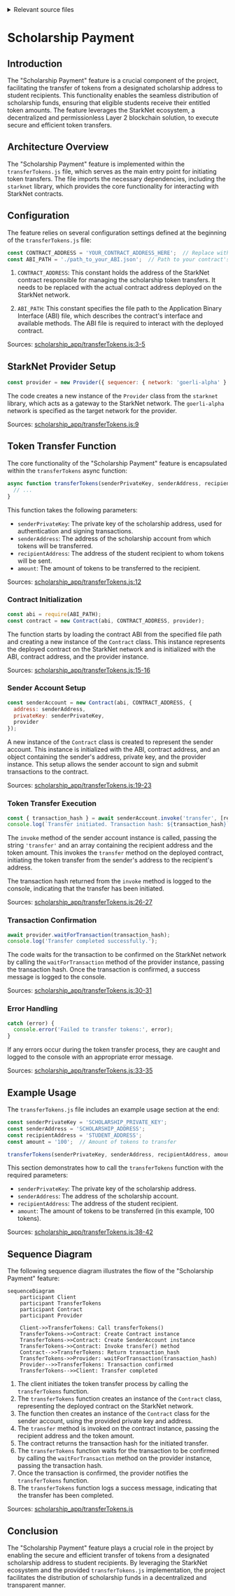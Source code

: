 <details>
<summary>Relevant source files</summary>

The following files were used as context for generating this wiki page:

- [scholarship_app/transferTokens.js](https://github.com/agattani123/Fast-Fa/blob/master/scholarship_app/transferTokens.js)

</details>

# Scholarship Payment

## Introduction

The "Scholarship Payment" feature is a crucial component of the project, facilitating the transfer of tokens from a designated scholarship address to student recipients. This functionality enables the seamless distribution of scholarship funds, ensuring that eligible students receive their entitled token amounts. The feature leverages the StarkNet ecosystem, a decentralized and permissionless Layer 2 blockchain solution, to execute secure and efficient token transfers.

## Architecture Overview

The "Scholarship Payment" feature is implemented within the `transferTokens.js` file, which serves as the main entry point for initiating token transfers. The file imports the necessary dependencies, including the `starknet` library, which provides the core functionality for interacting with StarkNet contracts.

## Configuration

The feature relies on several configuration settings defined at the beginning of the `transferTokens.js` file:

```javascript
const CONTRACT_ADDRESS = 'YOUR_CONTRACT_ADDRESS_HERE';  // Replace with your contract's address
const ABI_PATH = './path_to_your_ABI.json';  // Path to your contract's ABI
```

1. `CONTRACT_ADDRESS`: This constant holds the address of the StarkNet contract responsible for managing the scholarship token transfers. It needs to be replaced with the actual contract address deployed on the StarkNet network.

2. `ABI_PATH`: This constant specifies the file path to the Application Binary Interface (ABI) file, which describes the contract's interface and available methods. The ABI file is required to interact with the deployed contract.

Sources: [scholarship_app/transferTokens.js:3-5]()

## StarkNet Provider Setup

```javascript
const provider = new Provider({ sequencer: { network: 'goerli-alpha' } });
```

The code creates a new instance of the `Provider` class from the `starknet` library, which acts as a gateway to the StarkNet network. The `goerli-alpha` network is specified as the target network for the provider.

Sources: [scholarship_app/transferTokens.js:9]()

## Token Transfer Function

The core functionality of the "Scholarship Payment" feature is encapsulated within the `transferTokens` async function:

```javascript
async function transferTokens(senderPrivateKey, senderAddress, recipientAddress, amount) {
  // ...
}
```

This function takes the following parameters:

- `senderPrivateKey`: The private key of the scholarship address, used for authentication and signing transactions.
- `senderAddress`: The address of the scholarship account from which tokens will be transferred.
- `recipientAddress`: The address of the student recipient to whom tokens will be sent.
- `amount`: The amount of tokens to be transferred to the recipient.

Sources: [scholarship_app/transferTokens.js:12]()

### Contract Initialization

```javascript
const abi = require(ABI_PATH);
const contract = new Contract(abi, CONTRACT_ADDRESS, provider);
```

The function starts by loading the contract ABI from the specified file path and creating a new instance of the `Contract` class. This instance represents the deployed contract on the StarkNet network and is initialized with the ABI, contract address, and the provider instance.

Sources: [scholarship_app/transferTokens.js:15-16]()

### Sender Account Setup

```javascript
const senderAccount = new Contract(abi, CONTRACT_ADDRESS, {
  address: senderAddress,
  privateKey: senderPrivateKey,
  provider
});
```

A new instance of the `Contract` class is created to represent the sender account. This instance is initialized with the ABI, contract address, and an object containing the sender's address, private key, and the provider instance. This setup allows the sender account to sign and submit transactions to the contract.

Sources: [scholarship_app/transferTokens.js:19-23]()

### Token Transfer Execution

```javascript
const { transaction_hash } = await senderAccount.invoke('transfer', [recipientAddress, amount]);
console.log(`Transfer initiated. Transaction hash: ${transaction_hash}`);
```

The `invoke` method of the sender account instance is called, passing the string `'transfer'` and an array containing the recipient address and the token amount. This invokes the `transfer` method on the deployed contract, initiating the token transfer from the sender's address to the recipient's address.

The transaction hash returned from the `invoke` method is logged to the console, indicating that the transfer has been initiated.

Sources: [scholarship_app/transferTokens.js:26-27]()

### Transaction Confirmation

```javascript
await provider.waitForTransaction(transaction_hash);
console.log('Transfer completed successfully.');
```

The code waits for the transaction to be confirmed on the StarkNet network by calling the `waitForTransaction` method of the provider instance, passing the transaction hash. Once the transaction is confirmed, a success message is logged to the console.

Sources: [scholarship_app/transferTokens.js:30-31]()

### Error Handling

```javascript
catch (error) {
  console.error('Failed to transfer tokens:', error);
}
```

If any errors occur during the token transfer process, they are caught and logged to the console with an appropriate error message.

Sources: [scholarship_app/transferTokens.js:33-35]()

## Example Usage

The `transferTokens.js` file includes an example usage section at the end:

```javascript
const senderPrivateKey = 'SCHOLARSHIP_PRIVATE_KEY';
const senderAddress = 'SCHOLARSHIP_ADDRESS';
const recipientAddress = 'STUDENT_ADDRESS';
const amount = '100';  // Amount of tokens to transfer

transferTokens(senderPrivateKey, senderAddress, recipientAddress, amount);
```

This section demonstrates how to call the `transferTokens` function with the required parameters:

- `senderPrivateKey`: The private key of the scholarship address.
- `senderAddress`: The address of the scholarship account.
- `recipientAddress`: The address of the student recipient.
- `amount`: The amount of tokens to be transferred (in this example, 100 tokens).

Sources: [scholarship_app/transferTokens.js:38-42]()

## Sequence Diagram

The following sequence diagram illustrates the flow of the "Scholarship Payment" feature:

```mermaid
sequenceDiagram
    participant Client
    participant TransferTokens
    participant Contract
    participant Provider

    Client->>TransferTokens: Call transferTokens()
    TransferTokens->>Contract: Create Contract instance
    TransferTokens->>Contract: Create SenderAccount instance
    TransferTokens->>Contract: Invoke transfer() method
    Contract-->>TransferTokens: Return transaction_hash
    TransferTokens->>Provider: waitForTransaction(transaction_hash)
    Provider-->>TransferTokens: Transaction confirmed
    TransferTokens-->>Client: Transfer completed
```

1. The client initiates the token transfer process by calling the `transferTokens` function.
2. The `transferTokens` function creates an instance of the `Contract` class, representing the deployed contract on the StarkNet network.
3. The function then creates an instance of the `Contract` class for the sender account, using the provided private key and address.
4. The `transfer` method is invoked on the contract instance, passing the recipient address and the token amount.
5. The contract returns the transaction hash for the initiated transfer.
6. The `transferTokens` function waits for the transaction to be confirmed by calling the `waitForTransaction` method on the provider instance, passing the transaction hash.
7. Once the transaction is confirmed, the provider notifies the `transferTokens` function.
8. The `transferTokens` function logs a success message, indicating that the transfer has been completed.

Sources: [scholarship_app/transferTokens.js]()

## Conclusion

The "Scholarship Payment" feature plays a crucial role in the project by enabling the secure and efficient transfer of tokens from a designated scholarship address to student recipients. By leveraging the StarkNet ecosystem and the provided `transferTokens.js` implementation, the project facilitates the distribution of scholarship funds in a decentralized and transparent manner.
